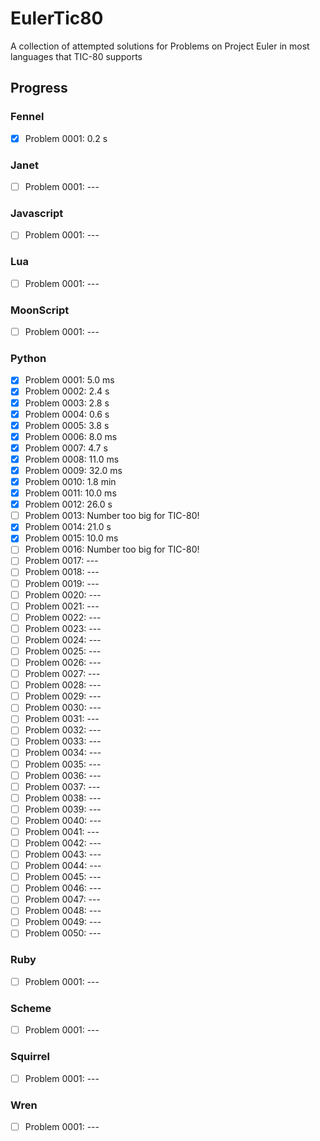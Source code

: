 # EulerTic80
A collection of attempted solutions for Problems on Project Euler in most languages that TIC-80 supports

## Progress
### Fennel
- [X] Problem 0001:   0.2 s
### Janet
- [ ] Problem 0001:  ---
### Javascript
- [ ] Problem 0001:  ---
### Lua
- [ ] Problem 0001:  ---
### MoonScript
- [ ] Problem 0001:  ---
### Python
- [X] Problem 0001:   5.0 ms
- [X] Problem 0002:   2.4 s
- [X] Problem 0003:   2.8 s
- [X] Problem 0004:   0.6 s
- [X] Problem 0005:   3.8 s
- [X] Problem 0006:   8.0 ms
- [X] Problem 0007:   4.7 s
- [X] Problem 0008:  11.0 ms
- [X] Problem 0009:  32.0 ms
- [X] Problem 0010:   1.8 min
- [X] Problem 0011:  10.0 ms
- [X] Problem 0012:  26.0 s
- [ ] Problem 0013:  Number too big for TIC-80!
- [X] Problem 0014:  21.0 s
- [X] Problem 0015:  10.0 ms
- [ ] Problem 0016:  Number too big for TIC-80!
- [ ] Problem 0017:  ---
- [ ] Problem 0018:  ---
- [ ] Problem 0019:  ---
- [ ] Problem 0020:  ---
- [ ] Problem 0021:  ---
- [ ] Problem 0022:  ---
- [ ] Problem 0023:  ---
- [ ] Problem 0024:  ---
- [ ] Problem 0025:  ---
- [ ] Problem 0026:  ---
- [ ] Problem 0027:  ---
- [ ] Problem 0028:  ---
- [ ] Problem 0029:  ---
- [ ] Problem 0030:  ---
- [ ] Problem 0031:  ---
- [ ] Problem 0032:  ---
- [ ] Problem 0033:  ---
- [ ] Problem 0034:  ---
- [ ] Problem 0035:  ---
- [ ] Problem 0036:  ---
- [ ] Problem 0037:  ---
- [ ] Problem 0038:  ---
- [ ] Problem 0039:  ---
- [ ] Problem 0040:  ---
- [ ] Problem 0041:  ---
- [ ] Problem 0042:  ---
- [ ] Problem 0043:  ---
- [ ] Problem 0044:  ---
- [ ] Problem 0045:  ---
- [ ] Problem 0046:  ---
- [ ] Problem 0047:  ---
- [ ] Problem 0048:  ---
- [ ] Problem 0049:  ---
- [ ] Problem 0050:  ---
### Ruby
- [ ] Problem 0001:  ---
### Scheme
- [ ] Problem 0001:  ---
### Squirrel
- [ ] Problem 0001:  ---
### Wren
- [ ] Problem 0001:  ---
